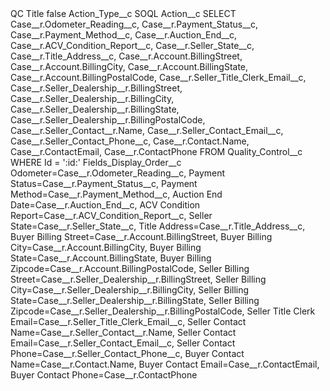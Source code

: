<?xml version="1.0" encoding="UTF-8"?>
<CustomMetadata xmlns="http://soap.sforce.com/2006/04/metadata" xmlns:xsi="http://www.w3.org/2001/XMLSchema-instance" xmlns:xsd="http://www.w3.org/2001/XMLSchema">
    <label>QC Title</label>
    <protected>false</protected>
    <values>
        <field>Action_Type__c</field>
        <value xsi:type="xsd:string">SOQL</value>
    </values>
    <values>
        <field>Action__c</field>
        <value xsi:type="xsd:string">SELECT Case__r.Odometer_Reading__c, Case__r.Payment_Status__c, Case__r.Payment_Method__c, Case__r.Auction_End__c, Case__r.ACV_Condition_Report__c, Case__r.Seller_State__c, Case__r.Title_Address__c,  Case__r.Account.BillingStreet, Case__r.Account.BillingCity, Case__r.Account.BillingState, Case__r.Account.BillingPostalCode, Case__r.Seller_Title_Clerk_Email__c, Case__r.Seller_Dealership__r.BillingStreet, Case__r.Seller_Dealership__r.BillingCity, Case__r.Seller_Dealership__r.BillingState, Case__r.Seller_Dealership__r.BillingPostalCode, Case__r.Seller_Contact__r.Name, Case__r.Seller_Contact_Email__c, Case__r.Seller_Contact_Phone__c, Case__r.Contact.Name, Case__r.ContactEmail, Case__r.ContactPhone FROM Quality_Control__c  WHERE Id = &apos;:id:&apos;</value>
    </values>
    <values>
        <field>Fields_Display_Order__c</field>
        <value xsi:type="xsd:string">Odometer=Case__r.Odometer_Reading__c, Payment Status=Case__r.Payment_Status__c, Payment Method=Case__r.Payment_Method__c, Auction End Date=Case__r.Auction_End__c, ACV Condition Report=Case__r.ACV_Condition_Report__c, Seller State=Case__r.Seller_State__c, Title Address=Case__r.Title_Address__c,  Buyer Billing Street=Case__r.Account.BillingStreet, Buyer Billing City=Case__r.Account.BillingCity, Buyer Billing State=Case__r.Account.BillingState, Buyer Billing Zipcode=Case__r.Account.BillingPostalCode, Seller Billing Street=Case__r.Seller_Dealership__r.BillingStreet, Seller Billing City=Case__r.Seller_Dealership__r.BillingCity, Seller Billing State=Case__r.Seller_Dealership__r.BillingState, Seller Billing Zipcode=Case__r.Seller_Dealership__r.BillingPostalCode, Seller Title Clerk Email=Case__r.Seller_Title_Clerk_Email__c, Seller Contact Name=Case__r.Seller_Contact__r.Name, Seller Contact Email=Case__r.Seller_Contact_Email__c, Seller Contact Phone=Case__r.Seller_Contact_Phone__c, Buyer Contact Name=Case__r.Contact.Name, Buyer Contact Email=Case__r.ContactEmail, Buyer Contact Phone=Case__r.ContactPhone</value>
    </values>
</CustomMetadata>

